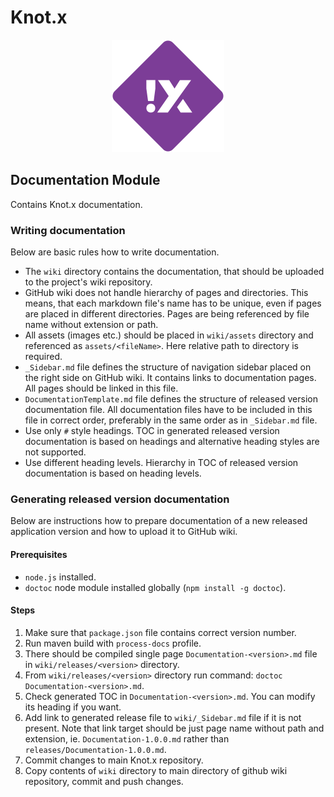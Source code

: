 # Knot.x

<p align="center">
  <img src="https://github.com/Cognifide/knotx/blob/master/icons/180x180.png?raw=true" alt="Knot.x Logo"/>
</p>

## Documentation Module
Contains Knot.x documentation.

### Writing documentation
Below are basic rules how to write documentation.

* The `wiki` directory contains the documentation, that should be uploaded to the project's wiki repository.
* GitHub wiki does not handle hierarchy of pages and directories. This means, that each markdown file's name has to be unique, even if pages are placed in different directories. Pages are being referenced by file name without extension or path.
* All assets (images etc.) should be placed in `wiki/assets` directory and referenced as `assets/<fileName>`. Here relative path to directory is required.
* `_Sidebar.md` file defines the structure of navigation sidebar placed on the right side on GitHub wiki. It contains links to documentation pages. All pages should be linked in this file. 
* `DocumentationTemplate.md` file defines the structure of released version documentation file. All documentation files have to be included in this file in correct order, preferably in the same order as in `_Sidebar.md` file.
* Use only `#` style headings. TOC in generated released version documentation is based on headings and alternative heading styles are not supported.
* Use different heading levels. Hierarchy in TOC of released version documentation is based on heading levels.

### Generating released version documentation
Below are instructions how to prepare documentation of a new released application version and how to upload it to GitHub wiki.

#### Prerequisites
* `node.js` installed.
* `doctoc` node module installed globally (`npm install -g doctoc`).

#### Steps
1. Make sure that `package.json` file contains correct version number.
2. Run maven build with `process-docs` profile.
3. There should be compiled single page `Documentation-<version>.md` file in `wiki/releases/<version>` directory.
4. From `wiki/releases/<version>` directory run command: `doctoc Documentation-<version>.md`.
5. Check generated TOC in `Documentation-<version>.md`. You can modify its heading if you want.
6. Add link to generated release file to `wiki/_Sidebar.md` file if it is not present. Note that link target should be just page name without path and extension, ie. `Documentation-1.0.0.md` rather than `releases/Documentation-1.0.0.md`.
7. Commit changes to main Knot.x repository.
8. Copy contents of `wiki` directory to main directory of github wiki repository, commit and push changes.